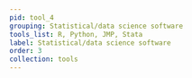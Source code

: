 ```yaml
---
pid: tool_4
grouping: Statistical/data science software
tools_list: R, Python, JMP, Stata
label: Statistical/data science software
order: 3
collection: tools
---
```

